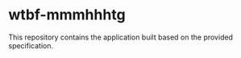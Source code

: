 # wtbf-mmmhhhtg

This repository contains the application built based on the provided specification.